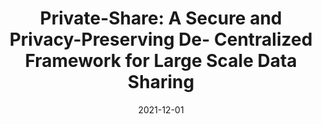 ---
title: "Private-Share: A Secure and Privacy-Preserving De- Centralized Framework for Large Scale Data Sharing"
collection: publications
permalink: /publication/2021-Private-Share
date: 2021-12-01
citation: '<b>Arun Zachariah</b> and Maha Alrasheed - &quot;Private-Share: A Secure and Privacy-Preserving De- Centralized Framework for Large Scale Data Sharing.&quot; <i>3rd ACM International Conference on Multimedia in Asia (ACM MM Asia 2021)</i>, 3 pages, Australia, 2021. (To Appear)'
---